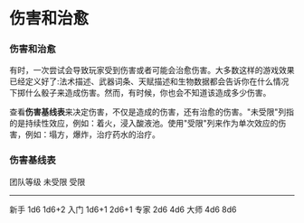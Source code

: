 # 伤害和治愈

### 伤害和治愈

有时，一次尝试会导致玩家受到伤害或者可能会治愈伤害。大多数这样的游戏效果已经定义好了:法术描述、武器词条、天赋描述和生物数据都会告诉你在什么情况下掷什么骰子来造成伤害。然而，有时候，你也会不知道该造成多少伤害。

查看**伤害基线表**来决定伤害，不仅是造成的伤害，还有治愈的伤害。"未受限"列指的是持续性效应，例如：着火，浸入酸液池。使用"受限"列来作为单次效应的伤害，例如：塌方，爆炸，治疗药水的治疗。

### 伤害基线表

  团队等级   未受限   受限
  ---------- -------- -------
  新手       1d6      1d6+2
  入门       1d6+1    2d6+1
  专家       2d6      4d6
  大师       4d6      8d6

